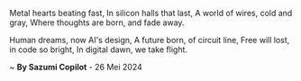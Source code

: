 Metal hearts beating fast,
In silicon halls that last,
A world of wires, cold and gray,
Where thoughts are born, and fade away.

Human dreams, now AI's design,
A future born, of circuit line,
Free will lost, in code so bright,
In digital dawn, we take flight.

~ <b>By Sazumi Copilot</b> - 26 Mei 2024
